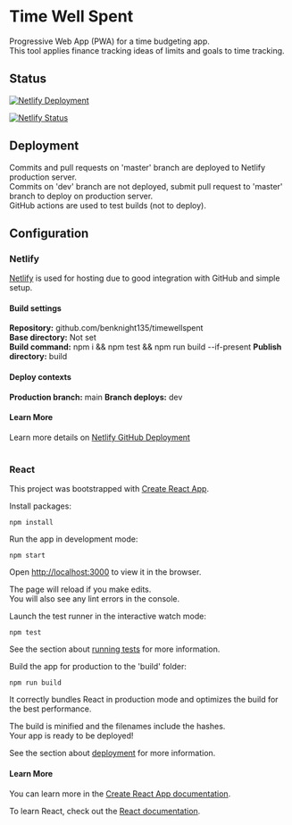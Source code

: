 # Time Well Spent

Progressive Web App (PWA) for a time budgeting app.  
This tool applies finance tracking ideas of limits and goals to time tracking.

## Status

[![Netlify Deployment](https://github.com/benknight135/timewellspent/actions/workflows/main.yml/badge.svg)](https://github.com/benknight135/timewellspent/actions/workflows/main.yml)

[![Netlify Status](https://api.netlify.com/api/v1/badges/294bdce9-bfa5-43b9-8c9c-a83ed3316e17/deploy-status)](https://app.netlify.com/sites/friendly-poitras-c8045e/deploys)

## Deployment

Commits and pull requests on 'master' branch are deployed to Netlify production server.  
Commits on 'dev' branch are not deployed, submit pull request to 'master' branch to deploy on production server.  
GitHub actions are used to test builds (not to deploy).

## Configuration

### Netlify
[Netlify](https://www.netlify.com/) is used for hosting due to good integration with GitHub and simple setup.

#### Build settings
**Repository:** github.com/benknight135/timewellspent  
**Base directory:** Not set  
**Build command:** npm i && npm test && npm run build --if-present 
**Publish directory:** build  

#### Deploy contexts
**Production branch:** main
**Branch deploys:** dev

#### Learn More
Learn more details on [Netlify GitHub Deployment](https://www.netlify.com/blog/2016/09/29/a-step-by-step-guide-deploying-on-netlify/)

#

### React

This project was bootstrapped with [Create React App](https://github.com/facebook/create-react-app).

Install packages:
```
npm install
```

Run the app in development mode:
```
npm start
```
Open [http://localhost:3000](http://localhost:3000) to view it in the browser.

The page will reload if you make edits.\
You will also see any lint errors in the console.

Launch the test runner in the interactive watch mode:
```
npm test
```
See the section about [running tests](https://facebook.github.io/create-react-app/docs/running-tests) for more information.

Build the app for production to the 'build' folder:
```
npm run build
```
It correctly bundles React in production mode and optimizes the build for the best performance.

The build is minified and the filenames include the hashes.\
Your app is ready to be deployed!

See the section about [deployment](https://facebook.github.io/create-react-app/docs/deployment) for more information.

#### Learn More

You can learn more in the [Create React App documentation](https://facebook.github.io/create-react-app/docs/getting-started).

To learn React, check out the [React documentation](https://reactjs.org/).

#
